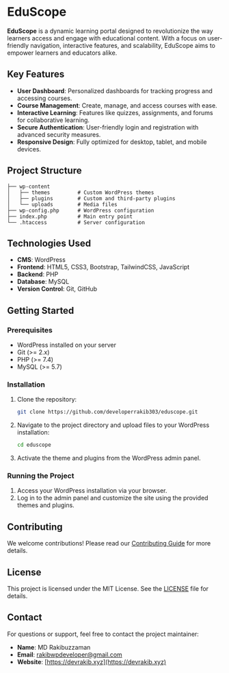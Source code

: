 # EduScope

**EduScope** is a dynamic learning portal designed to revolutionize the way learners access and engage with educational content. With a focus on user-friendly navigation, interactive features, and scalability, EduScope aims to empower learners and educators alike.

## Key Features
- **User Dashboard**: Personalized dashboards for tracking progress and accessing courses.
- **Course Management**: Create, manage, and access courses with ease.
- **Interactive Learning**: Features like quizzes, assignments, and forums for collaborative learning.
- **Secure Authentication**: User-friendly login and registration with advanced security measures.
- **Responsive Design**: Fully optimized for desktop, tablet, and mobile devices.

## Project Structure
```
├── wp-content
│   ├── themes         # Custom WordPress themes
│   ├── plugins        # Custom and third-party plugins
│   └── uploads        # Media files
├── wp-config.php      # WordPress configuration
├── index.php          # Main entry point
└── .htaccess          # Server configuration
```

## Technologies Used
- **CMS**: WordPress
- **Frontend**: HTML5, CSS3, Bootstrap, TailwindCSS, JavaScript
- **Backend**: PHP
- **Database**: MySQL
- **Version Control**: Git, GitHub

## Getting Started
### Prerequisites
- WordPress installed on your server
- Git (>= 2.x)
- PHP (>= 7.4)
- MySQL (>= 5.7)

### Installation
1. Clone the repository:
   ```bash
   git clone https://github.com/developerrakib303/eduscope.git
   ```
2. Navigate to the project directory and upload files to your WordPress installation:
   ```bash
   cd eduscope
   ```
3. Activate the theme and plugins from the WordPress admin panel.

### Running the Project
1. Access your WordPress installation via your browser.
2. Log in to the admin panel and customize the site using the provided themes and plugins.

## Contributing
We welcome contributions! Please read our [Contributing Guide](CONTRIBUTING.md) for more details.

## License
This project is licensed under the MIT License. See the [LICENSE](LICENSE) file for details.

## Contact
For questions or support, feel free to contact the project maintainer:
- **Name**: MD Rakibuzzaman
- **Email**: rakibwpdeveloper@gmail.com
- **Website**: [https://devrakib.xyz](https://devrakib.xyz)
